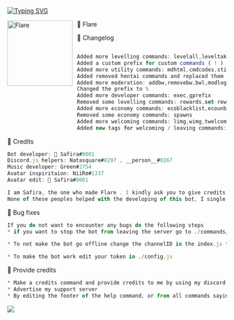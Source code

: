 [![Typing SVG](https://readme-typing-svg.herokuapp.com?color=F74B3C&lines=Introducing+Flare;The+best+discord+bot;Made+by+Safira)](https://git.io/typing-svg)


<img width="150" height="150" align="left" style="float: left; margin: 0 10px 0 0;" alt="Flare" src="https://cdn.discordapp.com/attachments/933455205230592010/965296609426559086/unknown.png"> 


🚀 Flare











🚀 Changelog
```js

Added more levelling commands: levelall,leveltakeall,levelrole,takelevelrole,xpall,xptakeall,xprole,takexprole
Added a custom prefix for custom commands ( ! )
Added more utility commands: mdhtml,cmdcodes,stickyadd,stickydelete,stickies,remind-me,remind-channel,nameme,password,urban,http,bug,math,source
Added removed hentai commands and replaced them with actual nsfw
Added more moderation: addbw,removebw,bwl,modlog
Changed the prefix to %
Added more developer commands: exec,gprefix
Removed some levelling commands: rewards,set-reward
Added more economy commands: ecoblacklist,ecounblacklist,economy
Removed some economy commands: spawns
Added more welcoming commands: limg,wimg,twelcome,tgoodbye,wcodes
Added new tags for welcoming / leaving commands: <owner>,<owner.tag>,<owner.id>,<owner.mention>,<author.id>,<user.age>,<owner.age>,<server.age>,<join.time,<leave.time> - Displays leaving time ( only works in the leave message )
```


🚀 Credits
```js
Bot developer: 🌺 Safira#0001
Discord.js helpers: Natasquare#8297 , __person__#0267
Music developer: Green#2754
Avatar inspiritaion: NiiRσ#1337
Avatar edit: 🌺 Safira#0001

I am Safira, the one who made Flare . I kindly ask you to give credits to Natasquare , Person , Me and green
None of these peoples helped with the developing of this bot, I single handedly coded this bot from scratch. The music codes are edited by me, but made by green. Discord.js codes are made by Natasquare and Person
```

🚀 Bug fixes
```js
If you do not want to encounter any bugs do the following steps
* if you want to stop the bot from leaving the server go to ./commands/developer/bot leaves the server ( delete if wanted ).js, and delete that file IF you don't want to have the 30 members or more limit

* To not make the bot go offline change the channelID in the index.js from the ready event, you can find this by scrolling down in the index.js file

* To make the bot work edit your token in ./config.js
```

🚀 Provide credits
```js
* Make a credits command and provide credits to me by using my discord tag or my github repo
* Advertise my support server
* By editing the footer of the help command, or from all commands saying " Made by 🌺 Safira#0001 "
```


![](https://cdn.discordapp.com/attachments/933455205230592010/965300990221906010/Flare.gif)


